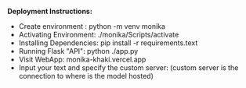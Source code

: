 
**Deployment Instructions:**
- Create environment : python -m venv monika
- Activating Environment: ./monika/Scripts/activate
- Installing Dependencies: pip install -r requirements.text
- Running Flask "API": python ./app.py
- Visit WebApp: monika-khaki.vercel.app
- Input your text and specify the custom server: (custom server is the connection to where is the model hosted)